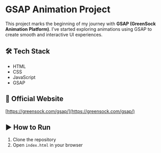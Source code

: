 # GSAP Animation Project

This project marks the beginning of my journey with **GSAP (GreenSock Animation Platform)**. I’ve started exploring animations using GSAP to create smooth and interactive UI experiences.

## 🛠️ Tech Stack

- HTML  
- CSS  
- JavaScript  
- GSAP




  

## 🔗 Official Website

[https://greensock.com/gsap/](https://greensock.com/gsap/)

## ▶️ How to Run

1. Clone the repository  
2. Open `index.html` in your browser  
